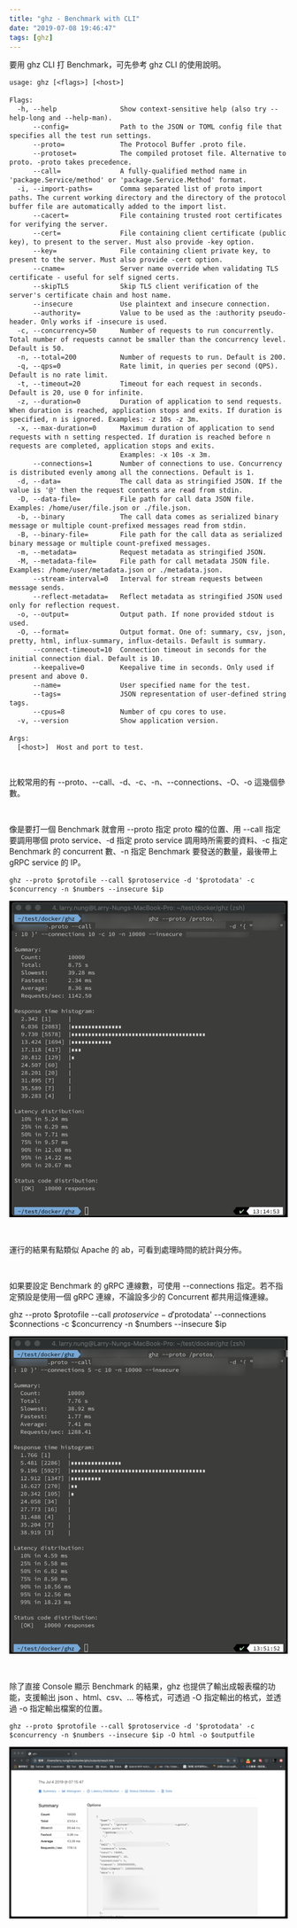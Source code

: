 ```yaml
---
title: "ghz - Benchmark with CLI"
date: "2019-07-08 19:46:47"
tags: [ghz]
---
```



要用 ghz CLI 打 Benchmark，可先參考 ghz CLI 的使用說明。  

<!-- More -->

```
usage: ghz [<flags>] [<host>]

Flags:
  -h, --help                Show context-sensitive help (also try --help-long and --help-man).
      --config=             Path to the JSON or TOML config file that specifies all the test run settings.
      --proto=              The Protocol Buffer .proto file.
      --protoset=           The compiled protoset file. Alternative to proto. -proto takes precedence.
      --call=               A fully-qualified method name in 'package.Service/method' or 'package.Service.Method' format.
  -i, --import-paths=       Comma separated list of proto import paths. The current working directory and the directory of the protocol buffer file are automatically added to the import list.
      --cacert=             File containing trusted root certificates for verifying the server.
      --cert=               File containing client certificate (public key), to present to the server. Must also provide -key option.
      --key=                File containing client private key, to present to the server. Must also provide -cert option.
      --cname=              Server name override when validating TLS certificate - useful for self signed certs.
      --skipTLS             Skip TLS client verification of the server's certificate chain and host name.
      --insecure            Use plaintext and insecure connection.
      --authority=          Value to be used as the :authority pseudo-header. Only works if -insecure is used.
  -c, --concurrency=50      Number of requests to run concurrently. Total number of requests cannot be smaller than the concurrency level. Default is 50.
  -n, --total=200           Number of requests to run. Default is 200.
  -q, --qps=0               Rate limit, in queries per second (QPS). Default is no rate limit.
  -t, --timeout=20          Timeout for each request in seconds. Default is 20, use 0 for infinite.
  -z, --duration=0          Duration of application to send requests. When duration is reached, application stops and exits. If duration is specified, n is ignored. Examples: -z 10s -z 3m.
  -x, --max-duration=0      Maximum duration of application to send requests with n setting respected. If duration is reached before n requests are completed, application stops and exits.
                            Examples: -x 10s -x 3m.
      --connections=1       Number of connections to use. Concurrency is distributed evenly among all the connections. Default is 1.
  -d, --data=               The call data as stringified JSON. If the value is '@' then the request contents are read from stdin.
  -D, --data-file=          File path for call data JSON file. Examples: /home/user/file.json or ./file.json.
  -b, --binary              The call data comes as serialized binary message or multiple count-prefixed messages read from stdin.
  -B, --binary-file=        File path for the call data as serialized binary message or multiple count-prefixed messages.
  -m, --metadata=           Request metadata as stringified JSON.
  -M, --metadata-file=      File path for call metadata JSON file. Examples: /home/user/metadata.json or ./metadata.json.
      --stream-interval=0   Interval for stream requests between message sends.
      --reflect-metadata=   Reflect metadata as stringified JSON used only for reflection request.
  -o, --output=             Output path. If none provided stdout is used.
  -O, --format=             Output format. One of: summary, csv, json, pretty, html, influx-summary, influx-details. Default is summary.
      --connect-timeout=10  Connection timeout in seconds for the initial connection dial. Default is 10.
      --keepalive=0         Keepalive time in seconds. Only used if present and above 0.
      --name=               User specified name for the test.
      --tags=               JSON representation of user-defined string tags.
      --cpus=8              Number of cpu cores to use.
  -v, --version             Show application version.

Args:
  [<host>]  Host and port to test.
```

</br>


比較常用的有 --proto、--call、-d、-c、-n、--connections、-O、-o 這幾個參數。  

</br>


像是要打一個 Benchmark 就會用 --proto 指定 proto 檔的位置、用 --call 指定要調用哪個 proto service、-d 指定 proto service 調用時所需要的資料、-c 指定 Benchmark 的 concurrent 數、-n 指定 Benchmark 要發送的數量，最後帶上 gRPC service 的 IP。  

    ghz --proto $protofile --call $protoservice -d '$protodata' -c $concurrency -n $numbers --insecure $ip

![1.png](1.png)

</br>


運行的結果有點類似 Apache 的 ab，可看到處理時間的統計與分佈。  

</br>


如果要設定 Benchmark 的 gRPC 連線數，可使用 --connections 指定。若不指定預設是使用一個 gRPC 連線，不論設多少的 Concurrent 都共用這條連線。  

ghz --proto $protofile --call $protoserv    ice -d '$protodata' --connections $connections -c $concurrency -n $numbers --insecure $ip

![2.png](2.png)

</br>


除了直接 Console 顯示 Benchmark 的結果，ghz 也提供了輸出成報表檔的功能，支援輸出 json 、html、csv、… 等格式，可透過 -O 指定輸出的格式，並透過 -o 指定輸出檔案的位置。  

    ghz --proto $protofile --call $protoservice -d '$protodata' -c $concurrency -n $numbers --insecure $ip -O html -o $outputfile

![3.png](3.png)

</br>
